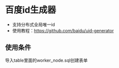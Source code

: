 # 百度id生成器
- 支持分布式全局唯一id
- 使用教程：https://github.com/baidu/uid-generator

## 使用条件
导入table里面的worker_node.sql创建表单
